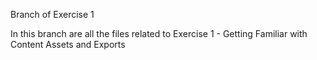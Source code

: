 Branch of Exercise 1

In this branch are all the files related to Exercise 1 - Getting Familiar with Content Assets and Exports
